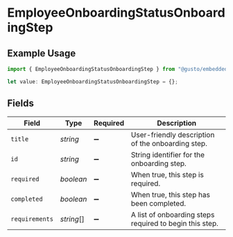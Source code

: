 # EmployeeOnboardingStatusOnboardingStep

## Example Usage

```typescript
import { EmployeeOnboardingStatusOnboardingStep } from "@gusto/embedded-api/models/components";

let value: EmployeeOnboardingStatusOnboardingStep = {};
```

## Fields

| Field                                                   | Type                                                    | Required                                                | Description                                             |
| ------------------------------------------------------- | ------------------------------------------------------- | ------------------------------------------------------- | ------------------------------------------------------- |
| `title`                                                 | *string*                                                | :heavy_minus_sign:                                      | User-friendly description of the onboarding step.       |
| `id`                                                    | *string*                                                | :heavy_minus_sign:                                      | String identifier for the onboarding step.              |
| `required`                                              | *boolean*                                               | :heavy_minus_sign:                                      | When true, this step is required.                       |
| `completed`                                             | *boolean*                                               | :heavy_minus_sign:                                      | When true, this step has been completed.                |
| `requirements`                                          | *string*[]                                              | :heavy_minus_sign:                                      | A list of onboarding steps required to begin this step. |